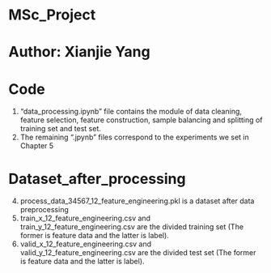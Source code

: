 # MSc_Project
# Author: Xianjie Yang
# Code
1. “data_processing.ipynb” file contains the module of data cleaning, feature selection, feature construction, sample balancing and splitting of training set and test set.
2. The remaining “.jpynb” files correspond to the experiments we set in Chapter 5
# Dataset_after_processing
4. process_data_34567_12_feature_engineering.pkl is a dataset after data preprocessing
5. train_x_12_feature_engineering.csv and train_y_12_feature_engineering.csv are the divided training set (The former is feature data and the latter is label).
6. valid_x_12_feature_engineering.csv and valid_y_12_feature_engineering.csv are the divided test set (The former is feature data and the latter is label).
